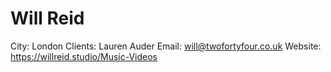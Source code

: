 # Will Reid

City: London
Clients: Lauren Auder
Email: will@twofortyfour.co.uk
Website: https://willreid.studio/Music-Videos